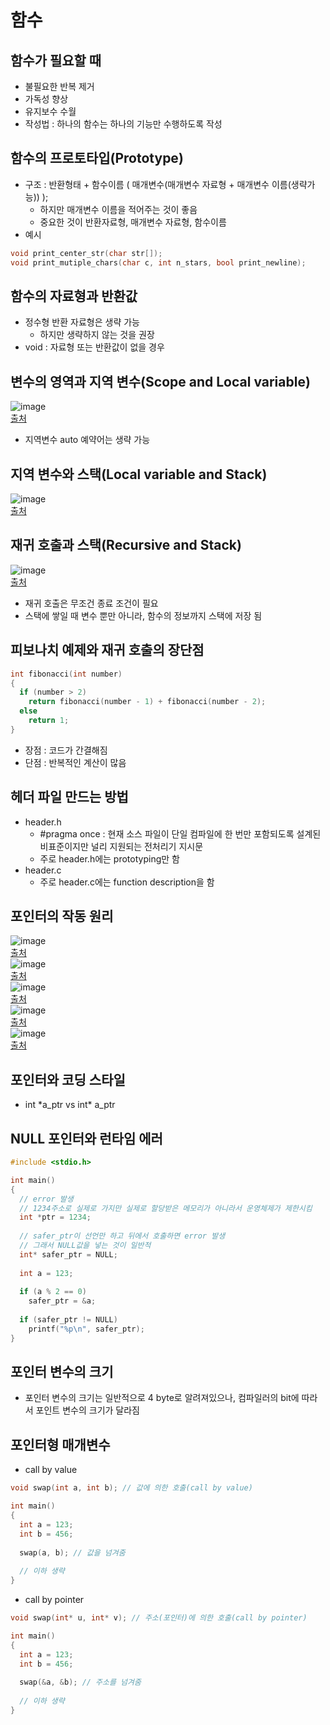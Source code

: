 # 함수

## 함수가 필요할 때
* 불필요한 반복 제거
* 가독성 향상
* 유지보수 수월
* 작성법 : 하나의 함수는 하나의 기능만 수행하도록 작성

## 함수의 프로토타입(Prototype)
* 구조 : 반환형태 + 함수이름 ( 매개변수(매개변수 자료형 + 매개변수 이름(생략가능)) );
  * 하지만 매개변수 이름을 적어주는 것이 좋음
  * 중요한 것이 반환자료형, 매개변수 자료형, 함수이름
* 예시
```C
void print_center_str(char str[]);
void print_mutiple_chars(char c, int n_stars, bool print_newline);
```

## 함수의 자료형과 반환값
* 정수형 반환 자료형은 생략 가능
  * 하지만 생략하지 않는 것을 권장
* void : 자료형 또는 반환값이 없을 경우
  
## 변수의 영역과 지역 변수(Scope and Local variable)
![image](https://user-images.githubusercontent.com/74703501/129479390-ddf92967-51ae-4e43-b4cf-5e0407a2683c.png)   
[출처](https://m.blog.naver.com/PostView.naver?isHttpsRedirect=true&blogId=qkrghdud0&logNo=220859390675)
* 지역변수 auto 예약어는 생략 가능

## 지역 변수와 스택(Local variable and Stack)
![image](https://user-images.githubusercontent.com/74703501/129479475-d4e696e0-4374-426c-9e24-e1e91501da7f.png)   
[출처](http://ehpub.co.kr/wp-content/uploads/2016/06/2-29.png)

## 재귀 호출과 스택(Recursive and Stack)
![image](https://user-images.githubusercontent.com/74703501/129479512-1c2eae40-c5ba-4ea5-adba-33a818c8a4ce.png)   
[출처](https://dojang.io/mod/page/view.php?id=584)
* 재귀 호출은 무조건 종료 조건이 필요
* 스택에 쌓일 때 변수 뿐만 아니라, 함수의 정보까지 스택에 저장 됨

## 피보나치 예제와 재귀 호출의 장단점
```C
int fibonacci(int number)
{
  if (number > 2)
    return fibonacci(number - 1) + fibonacci(number - 2);
  else
    return 1;
}
```
* 장점 : 코드가 간결해짐
* 단점 : 반복적인 계산이 많음

## 헤더 파일 만드는 방법
* header.h
  * #pragma once : 현재 소스 파일이 단일 컴파일에 한 번만 포함되도록 설계된 비표준이지만 널리 지원되는 전처리기 지시문
  * 주로 header.h에는 prototyping만 함
* header.c
  * 주로 header.c에는 function description을 함

## 포인터의 작동 원리
![image](https://user-images.githubusercontent.com/74703501/129481926-c1445b23-6ffe-40b0-9adb-e163c9156c43.png)   
[출처](https://www.inflearn.com/course/following-c)   
![image](https://user-images.githubusercontent.com/74703501/129481958-b9d7d356-0f16-4c47-84fc-8e1279af03a8.png)   
[출처](https://www.inflearn.com/course/following-c)   
![image](https://user-images.githubusercontent.com/74703501/129481989-ecb6c7b6-9fbf-4df5-8e19-33a3d76ce838.png)   
[출처](https://www.inflearn.com/course/following-c)   
![image](https://user-images.githubusercontent.com/74703501/129482045-793eda99-b715-4762-9896-392c92bcdeae.png)   
[출처](https://www.inflearn.com/course/following-c)   
![image](https://user-images.githubusercontent.com/74703501/129482082-cead4ff0-4fd0-45f6-a638-87f04e96a2f5.png)   
[출처](https://www.inflearn.com/course/following-c)   

## 포인터와 코딩 스타일
* int \*a_ptr vs int\* a_ptr

## NULL 포인터와 런타임 에러
```C
#include <stdio.h>

int main()
{
  // error 발생
  // 1234주소로 실제로 가지만 실제로 할당받은 메모리가 아니라서 운영체제가 제한시킴
  int *ptr = 1234;
  
  // safer_ptr이 선언만 하고 뒤에서 호출하면 error 발생
  // 그래서 NULL값을 넣는 것이 일반적
  int* safer_ptr = NULL;
  
  int a = 123;
  
  if (a % 2 == 0)
    safer_ptr = &a;
  
  if (safer_ptr != NULL)
    printf("%p\n", safer_ptr);
}

```
## 포인터 변수의 크기
* 포인터 변수의 크기는 일반적으로 4 byte로 알려져있으나, 컴파일러의 bit에 따라서 포인트 변수의 크기가 달라짐

## 포인터형 매개변수
* call by value
```C
void swap(int a, int b); // 값에 의한 호출(call by value)

int main()
{
  int a = 123;
  int b = 456;
  
  swap(a, b); // 값을 넘겨줌
  
  // 이하 생략
}
```
* call by pointer
```C
void swap(int* u, int* v); // 주소(포인터)에 의한 호출(call by pointer)

int main()
{
  int a = 123;
  int b = 456;
  
  swap(&a, &b); // 주소를 넘겨줌
  
  // 이하 생략
}
```

